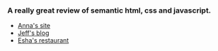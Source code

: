 ### A really great review of semantic html, css and javascript.


- [Anna's site](https://jayfiled.github.io/general-assembly-pre-course/annas-blog/index.html)
- [Jeff's blog](https://jayfiled.github.io/general-assembly-pre-course/jeffs-blog/index.html)
- [Esha's restaurant](https://jayfiled.github.io/general-assembly-pre-course/eshas-restaurant/index.html)